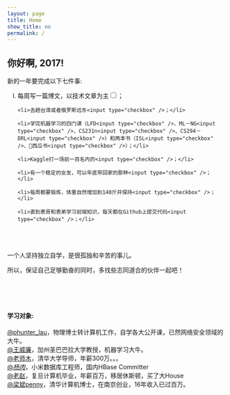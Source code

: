 ```yaml
---
layout: page
title: Home
show_title: no
permalink: /
---
```



## 你好啊, 2017!

新的一年要完成以下七件事:

<ol type="I">
	<li>每周写一篇博文，以技术文章为主<input type="checkbox" />；</li>

	<li>去趟台湾或者俄罗斯远东<input type="checkbox" />；</li>

	<li>学完机器学习的四门课（LFD<input type="checkbox" />、ML－NG<input type="checkbox" />、CS231n<input type="checkbox" />、CS294－DRL<input type="checkbox" />）和两本书（ISL<input type="checkbox" />、🍉西瓜书<input type="checkbox" />）；</li>

	<li>Kaggle打一场前一百名内的<input type="checkbox" />；</li>

	<li>有一个稳定的女友，可以年底带回家的那种<input type="checkbox" />；</li>

	<li>每周都要锻炼，体重自然增加到140斤并保持<input type="checkbox" />；</li>

	<li>直到表哥和表弟学习前端知识，每天都在Github上提交代码<input type="checkbox" />；</li>
</ol>
<br><br><br>
一个人坚持独立自学，是很孤独和辛苦的事儿。

所以，保证自己足够勤奋的同时，多找些志同道合的伙伴一起吧！

<br><br><br>
#### 学习对象:
<a target="_blank" class="W_fb S_txt1" href="http://weibo.com/phunterlau" title="phunter_lau">@phunter_lau</a>，物理博士转计算机工作，自学各大公开课，已然网络安全领域的大牛。 <br>
<a target="_blank" class="W_fb S_txt1" href="http://weibo.com/u/1657470871" title="王威廉">@王威廉</a>，加州圣巴巴拉大学教授，机器学习大牛。 <br>
<a target="_blank" class="W_fb S_txt1" href="http://weibo.com/dr4x" title="老师木">@老师木</a>，清华大学导师，年薪300万。。。 <br>
<a target="_blank" class="W_fb S_txt1" href="http://weibo.com/yangzhe1991" title="_杨肉_">@_杨肉_</a>，小米数据库工程师，国内HBase Committer <br>
<a target="_blank" class="W_fb S_txt1" href="http://weibo.com/jeffz" title="老赵">@老赵</a>，复旦计算机毕业，年薪百万，移居休斯顿，买了大House <br>
<a target="_blank" class="W_fb S_txt1" href="http://weibo.com/pennyliang" title="梁斌penny">@梁斌penny</a>，清华计算机博士，在南京创业，16年收入已过百万。 <br>

